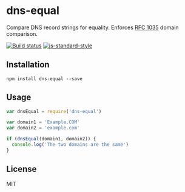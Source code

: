 # dns-equal

Compare DNS record strings for equality. Enforces [RFC
1035](https://tools.ietf.org/html/rfc1035) domain comparison.

[![Build status](https://travis-ci.org/watson/dns-equal.svg?branch=master)](https://travis-ci.org/watson/dns-equal)
[![js-standard-style](https://img.shields.io/badge/code%20style-standard-brightgreen.svg?style=flat)](https://github.com/feross/standard)

## Installation

```
npm install dns-equal --save
```

## Usage

```js
var dnsEqual = require('dns-equal')

var domain1 = 'Example.COM'
var domain2 = 'example.com'

if (dnsEqual(domain1, domain2)) {
  console.log('The two domains are the same')
}
```

## License

MIT
